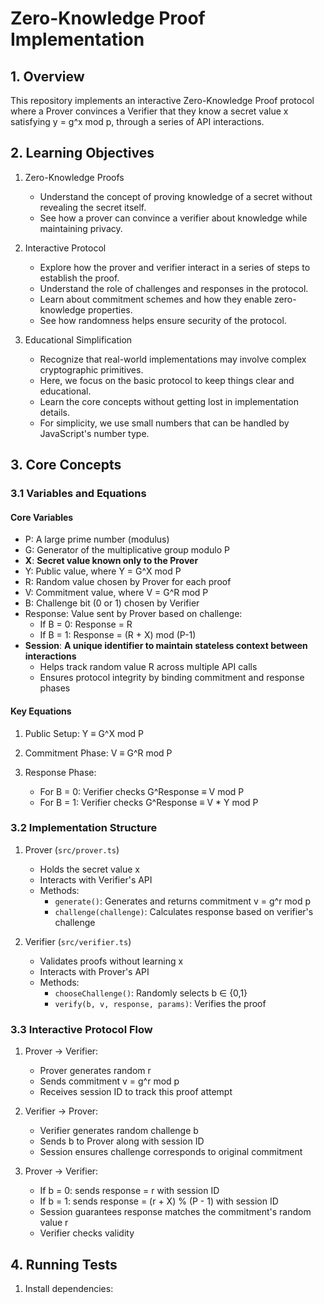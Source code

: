 # Zero-Knowledge Proof Implementation

## 1. Overview

This repository implements an interactive Zero-Knowledge Proof protocol where a Prover convinces a Verifier that they know a secret value x satisfying y = g^x mod p, through a series of API interactions.

## 2. Learning Objectives

1. Zero-Knowledge Proofs

   - Understand the concept of proving knowledge of a secret without revealing the secret itself.
   - See how a prover can convince a verifier about knowledge while maintaining privacy.

2. Interactive Protocol

   - Explore how the prover and verifier interact in a series of steps to establish the proof.
   - Understand the role of challenges and responses in the protocol.
   - Learn about commitment schemes and how they enable zero-knowledge properties.
   - See how randomness helps ensure security of the protocol.

3. Educational Simplification

   - Recognize that real-world implementations may involve complex cryptographic primitives.
   - Here, we focus on the basic protocol to keep things clear and educational.
   - Learn the core concepts without getting lost in implementation details.
   - For simplicity, we use small numbers that can be handled by JavaScript's number type.

## 3. Core Concepts

### 3.1 Variables and Equations

#### Core Variables

- P: A large prime number (modulus)
- G: Generator of the multiplicative group modulo P
- **X**: **Secret value known only to the Prover**
- Y: Public value, where Y = G^X mod P
- R: Random value chosen by Prover for each proof
- V: Commitment value, where V = G^R mod P
- B: Challenge bit (0 or 1) chosen by Verifier
- Response: Value sent by Prover based on challenge:
  - If B = 0: Response = R
  - If B = 1: Response = (R + X) mod (P-1)
- **Session**: **A unique identifier to maintain stateless context between interactions**
  - Helps track random value R across multiple API calls
  - Ensures protocol integrity by binding commitment and response phases

#### Key Equations

1. Public Setup:
   Y ≡ G^X mod P

2. Commitment Phase:
   V ≡ G^R mod P

3. Response Phase:
   - For B = 0: Verifier checks G^Response ≡ V mod P
   - For B = 1: Verifier checks G^Response ≡ V \* Y mod P

### 3.2 Implementation Structure

1. Prover (`src/prover.ts`)

   - Holds the secret value x
   - Interacts with Verifier's API
   - Methods:
     - `generate()`: Generates and returns commitment v = g^r mod p
     - `challenge(challenge)`: Calculates response based on verifier's challenge

2. Verifier (`src/verifier.ts`)
   - Validates proofs without learning x
   - Interacts with Prover's API
   - Methods:
     - `chooseChallenge()`: Randomly selects b ∈ {0,1}
     - `verify(b, v, response, params)`: Verifies the proof

### 3.3 Interactive Protocol Flow

1. Prover → Verifier:

   - Prover generates random r
   - Sends commitment v = g^r mod p
   - Receives session ID to track this proof attempt

2. Verifier → Prover:

   - Verifier generates random challenge b
   - Sends b to Prover along with session ID
   - Session ensures challenge corresponds to original commitment

3. Prover → Verifier:
   - If b = 0: sends response = r with session ID
   - If b = 1: sends response = (r + X) % (P - 1) with session ID
   - Session guarantees response matches the commitment's random value r
   - Verifier checks validity

## 4. Running Tests

1. Install dependencies:
